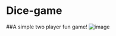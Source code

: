 # Dice-game
##A simple two player fun game!
![image](https://user-images.githubusercontent.com/79441278/175777462-411efab0-86be-4b84-88bb-e3c2b2d5bef1.png)

